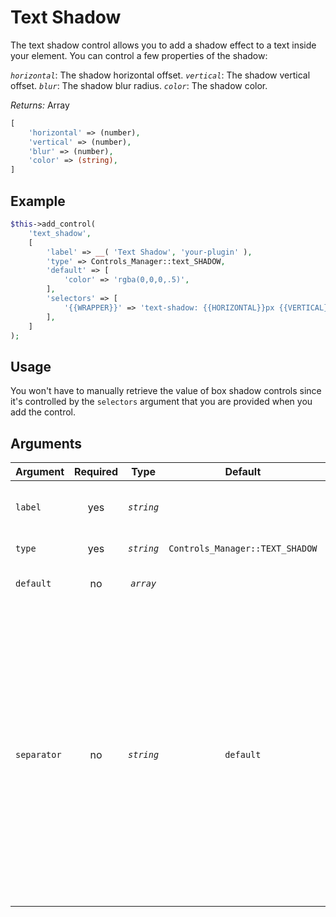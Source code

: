 # Text Shadow

The text shadow control allows you to add a shadow effect to a text inside your element. You can control a few properties of the shadow:

*`horizontal`*: The shadow horizontal offset.
*`vertical`*: The shadow vertical offset.
*`blur`*: The shadow blur radius.
*`color`*: The shadow color.

*Returns:* Array
```php
[
    'horizontal' => (number),
    'vertical' => (number),
    'blur' => (number),
    'color' => (string),
]
```

## Example

```php
$this->add_control(
    'text_shadow',
    [
        'label' => __( 'Text Shadow', 'your-plugin' ),
        'type' => Controls_Manager::text_SHADOW,
        'default' => [
            'color' => 'rgba(0,0,0,.5)',
        ],
        'selectors' => [
            '{{WRAPPER}}' => 'text-shadow: {{HORIZONTAL}}px {{VERTICAL}}px {{BLUR}}px {{COLOR}};',
        ],
    ]
);
```

## Usage

You won't have to manually retrieve the value of box shadow controls since it's controlled by the `selectors` argument that you are provided when you add the control.

## Arguments

Argument           | Required   | Type         | Default                         | Description
------------       | :--------: | :------:     | :--------------------------:    | ---------------------------------------------
`label`            | yes        | *`string`*   |                                 | The label of the control - displayed next to it
`type`             | yes        | *`string`*   | `Controls_Manager::TEXT_SHADOW` | The type of the control
`default`          | no         | *`array`*    |                                 | The default value of the control
`separator`        | no         | *`string`*   | `default`                       | Set the position of the control separator. `default` means that the separator will be posited depending on the control type. `before` or `after` will force the separator position before/after the control. `none` will hide the separator